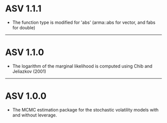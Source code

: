 # ASV 1.1.1

- The function type is modified for 'abs' (arma::abs for vector, and fabs for double)  

---
# ASV 1.1.0

- The logarithm of the marginal likelihood is computed using Chib and Jeliazkov (2001)

---

# ASV 1.0.0

- The MCMC estimation package for the stochastic volatility models with and without leverage.


